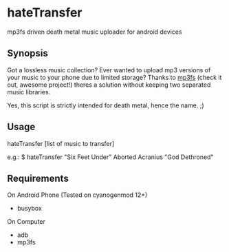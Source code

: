# hateTransfer
mp3fs driven death metal music uploader for android devices

## Synopsis
Got a lossless music collection? Ever wanted to upload mp3 versions of your music to your phone due to limited storage? Thanks to [mp3fs](https://khenriks.github.io/mp3fs/) (check it out, awesome project!) theres a solution without keeping two separated music libraries.

Yes, this script is strictly intended for death metal, hence the name. ;)

## Usage
hateTransfer [list of music to transfer]

e.g.: $ hateTransfer "Six Feet Under" Aborted Acranius "God Dethroned"

## Requirements
On Android Phone (Tested on cyanogenmod 12+)
* busybox

On Computer
* adb
* mp3fs
